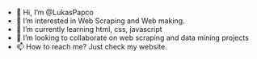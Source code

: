 - 👋 Hi, I’m @LukasPapco
- 👀 I’m interested in Web Scraping and Web making.
- 🌱 I’m currently learning html, css, javascript
- 💞️ I’m looking to collaborate on web scraping and data mining projects
- 📫 How to reach me? Just check my website.

<!---
LukasPapco/LukasPapco is a ✨ special ✨ repository because its `README.md` (this file) appears on your GitHub profile.
You can click the Preview link to take a look at your changes.
--->
